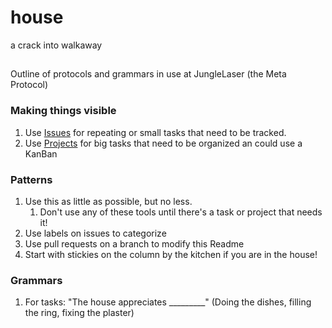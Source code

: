 # house
a crack into walkaway

##

Outline of protocols and grammars in use at JungleLaser (the Meta Protocol)

### Making things visible
1. Use [Issues](https://github.com/zippy/house/issues) for repeating or small tasks that need to be tracked.
2. Use [Projects](https://github.com/zippy/house/projects) for big tasks that need to be organized an could use a KanBan

### Patterns

1. Use this as little as possible, but no less.
   1. Don't use any of these tools until there's a task or project that needs it!
1. Use labels on issues to categorize
1. Use pull requests on a branch to modify this Readme
1. Start with stickies on the column by the kitchen if you are in the house!

### Grammars
1. For tasks: "The house appreciates _________" (Doing the dishes, filling the ring, fixing the plaster)

